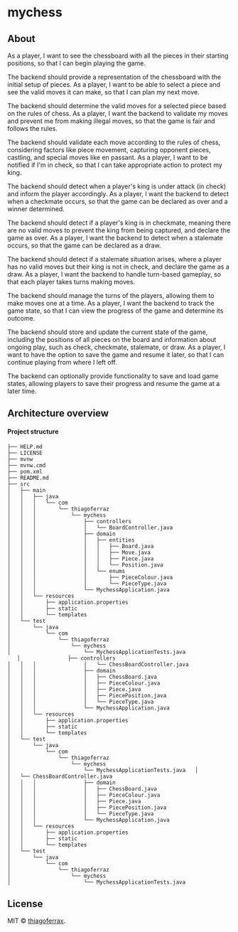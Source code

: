# mychess

## About

As a player, I want to see the chessboard with all the pieces in their starting positions, so that I can begin playing the game.

The backend should provide a representation of the chessboard with the initial setup of pieces.
As a player, I want to be able to select a piece and see the valid moves it can make, so that I can plan my next move.

The backend should determine the valid moves for a selected piece based on the rules of chess.
As a player, I want the backend to validate my moves and prevent me from making illegal moves, so that the game is fair and follows the rules.

The backend should validate each move according to the rules of chess, considering factors like piece movement, capturing opponent pieces, castling, and special moves like en passant.
As a player, I want to be notified if I'm in check, so that I can take appropriate action to protect my king.

The backend should detect when a player's king is under attack (in check) and inform the player accordingly.
As a player, I want the backend to detect when a checkmate occurs, so that the game can be declared as over and a winner determined.

The backend should detect if a player's king is in checkmate, meaning there are no valid moves to prevent the king from being captured, and declare the game as over.
As a player, I want the backend to detect when a stalemate occurs, so that the game can be declared as a draw.

The backend should detect if a stalemate situation arises, where a player has no valid moves but their king is not in check, and declare the game as a draw.
As a player, I want the backend to handle turn-based gameplay, so that each player takes turns making moves.

The backend should manage the turns of the players, allowing them to make moves one at a time.
As a player, I want the backend to track the game state, so that I can view the progress of the game and determine its outcome.

The backend should store and update the current state of the game, including the positions of all pieces on the board and information about ongoing play, such as check, checkmate, stalemate, or draw.
As a player, I want to have the option to save the game and resume it later, so that I can continue playing from where I left off.

The backend can optionally provide functionality to save and load game states, allowing players to save their progress and resume the game at a later time.

## Architecture overview

#### Project structure
```
├── HELP.md
├── LICENSE
├── mvnw
├── mvnw.cmd
├── pom.xml
├── README.md
├── src
│   ├── main
│   │   ├── java
│   │   │   └── com
│   │   │       └── thiagoferraz
│   │   │           └── mychess
│   │   │               ├── controllers
│   │   │               │   └── BoardController.java
│   │   │               ├── domain
│   │   │               │   ├── entities
│   │   │               │   │   ├── Board.java
│   │   │               │   │   ├── Move.java
│   │   │               │   │   ├── Piece.java
│   │   │               │   │   └── Position.java
│   │   │               │   └── enums
│   │   │               │       ├── PieceColour.java
│   │   │               │       └── PieceType.java
│   │   │               └── MychessApplication.java
│   │   └── resources
│   │       ├── application.properties
│   │       ├── static
│   │       └── templates
│   └── test
│       └── java
│           └── com
│               └── thiagoferraz
│                   └── mychess
│                       └── MychessApplicationTests.java
   │               ├── controllers
│   │   │               │   └── ChessBoardController.java
│   │   │               ├── domain
│   │   │               │   ├── ChessBoard.java
│   │   │               │   ├── PieceColour.java
│   │   │               │   ├── Piece.java
│   │   │               │   ├── PiecePosition.java
│   │   │               │   └── PieceType.java
│   │   │               └── MychessApplication.java
│   │   └── resources
│   │       ├── application.properties
│   │       ├── static
│   │       └── templates
│   └── test
│       └── java
│           └── com
│               └── thiagoferraz
│                   └── mychess
│                       └── MychessApplicationTests.java   │               │   └── ChessBoardController.java
│   │   │               ├── domain
│   │   │               │   ├── ChessBoard.java
│   │   │               │   ├── PieceColour.java
│   │   │               │   ├── Piece.java
│   │   │               │   ├── PiecePosition.java
│   │   │               │   └── PieceType.java
│   │   │               └── MychessApplication.java
│   │   └── resources
│   │       ├── application.properties
│   │       ├── static
│   │       └── templates
│   └── test
│       └── java
│           └── com
│               └── thiagoferraz
│                   └── mychess
│                       └── MychessApplicationTests.java
```
## License

MIT © [thiagoferrax](https://github.com/thiagoferrax).
